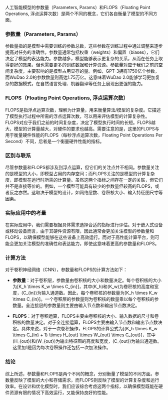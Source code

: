 人工智能模型的参数量（Parameters, Params）和FLOPS（Floating Point Operations, 浮点运算次数）是两个不同的概念，它们各自衡量了模型的不同方面。

### 参数量（Parameters, Params）

参数量指的是模型中需要训练的参数总数，这些参数在训练过程中通过调整来逐步提高对任务的准确性。参数量通常包括权重（weights）和偏置（biases），它们决定了模型的表达能力。参数越多，模型能够表示更复杂的关系，从而在任务上取得更好的效果，但也需要更多的训练数据和计算资源。参数量对应于我们之前的空间复杂度，主要影响的是模型占用显存的量。例如，GPT-3拥有1750亿个参数，而WuDao 2.0的参数数量则高达1.75万亿。这意味着WuDao 2.0能够学习更加复杂的数据模式，在自然语言处理、机器翻译等任务上展现出更强的能力。

### FLOPS（Floating Point Operations, 浮点运算次数）

FLOPS是指浮点运算次数，理解为计算量，用来衡量算法/模型的复杂度。它描述了模型执行过程中所需的浮点运算次数，可以用来评估模型的计算复杂性。FLOPS对应于我们之前的时间复杂度，决定了模型执行时间的长短。FLOPS越大，模型的计算量越大，对硬件的要求也越高。需要注意的是，这里的FLOPS与用于衡量硬件性能的FLOPS（每秒浮点运算次数，Floating Point Operations Per Second）不同，后者是一个衡量硬件性能的指标。

### 区别与联系

尽管参数量和FLOPS都涉及到浮点运算，但它们的关注点并不相同。参数量关注的是模型的大小，即模型占用的内存空间；而FLOPS关注的是模型的计算复杂度，即模型在运行时所需的计算量。虽然这两个指标之间存在一定的关联，但它们并不是直接等价的。例如，一个模型可能具有较少的参数量但较高的FLOPS，或者反之亦然。这取决于模型的设计，如网络层数、卷积核大小、输入特征图尺寸等因素。

### 实际应用中的考量

在实际应用中，我们需要根据具体需求选择合适的指标进行评估。对于嵌入式设备或移动设备而言，由于其硬件资源有限，因此通常会更加关注模型的参数量和FLOPS，以确保模型能够在这些设备上高效运行。而对于高性能计算平台，则可能会更加关注模型的准确性和表达能力，即使这意味着更高的参数量和FLOPS。

### 计算方法

对于卷积神经网络（CNN），参数量和FLOPS的计算方法如下：

- **参数量**：对于卷积层，参数量由卷积核的大小和数量决定。每个卷积核的大小为\[K_h \times K_w \times C_{in}\]，其中\(K_h\)和\(K_w\)为卷积核的高度和宽度，\(C_{in}\)为输入通道数。因此，每个卷积核的参数量为\[K_h \times K_w \times C_{in}\]。一个卷积层的参数量则为卷积核的数量乘以每个卷积核的参数量。全连接层的参数量则主要由输入节点数和输出节点数决定。
  
- **FLOPS**：对于卷积运算，FLOPS主要由卷积核的大小、输入数据的尺寸和卷积核的数量决定。对于全连接运算，FLOPS主要由输入节点数和输出节点数决定。具体来说，对于一次卷积操作，FLOPS的计算公式为\[(K_h \times K_w \times C_{in} + 1) \times H_{out} \times W_{out} \times C_{out}\]，其中\(H_{out}\)和\(W_{out}\)为输出特征图的高度和宽度，\(C_{out}\)为输出通道数。这里加1是因为每次卷积操作还包括一次加法操作。

### 结论

综上所述，参数量和FLOPS是两个不同的概念，分别衡量了模型的不同方面。参数量反映了模型的大小和存储需求，而FLOPS则反映了模型的计算复杂度和运行效率。在设计和优化模型时，我们应该综合考虑这两个指标，以确保模型既能在硬件资源有限的情况下高效运行，又能保持良好的性能。